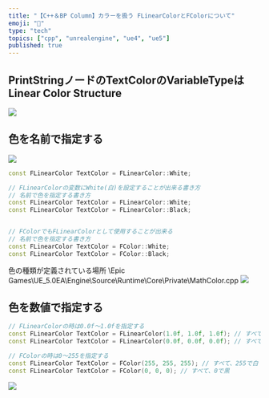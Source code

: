 ```yaml
---
title: "【C++＆BP Column】カラーを扱う FLinearColorとFColorについて"
emoji: "🎨"
type: "tech"
topics: ["cpp", "unrealengine", "ue4", "ue5"]
published: true
---
```



## PrintStringノードのTextColorのVariableTypeはLinear Color Structure


![](https://storage.googleapis.com/zenn-user-upload/09848db61850-20220114.png)


## 色を名前で指定する
![](https://storage.googleapis.com/zenn-user-upload/8ca33edf9fd4-20220114.png)

```cpp
const FLinearColor TextColor = FLinearColor::White;
```

```cpp
// FLinearColorの変数にWhite(白)を設定することが出来る書き方
// 名前で色を指定する書き方
const FLinearColor TextColor = FLinearColor::White;
const FLinearColor TextColor = FLinearColor::Black;


// FColorでもFLinearColorとして使用することが出来る
// 名前で色を指定する書き方
const FLinearColor TextColor = FColor::White;
const FLinearColor TextColor = FColor::Black;
```

色の種類が定義されている場所
\Epic Games\UE_5.0EA\Engine\Source\Runtime\Core\Private\MathColor.cpp
![](https://storage.googleapis.com/zenn-user-upload/67fd0d4a45d6-20220114.png)


## 色を数値で指定する

```cpp
// FLinearColorの時は0.0f～1.0fを指定する
const FLinearColor TextColor = FLinearColor(1.0f, 1.0f, 1.0f); // すべて、1.0fで白
const FLinearColor TextColor = FLinearColor(0.0f, 0.0f, 0.0f); // すべて、0.0fで黒

// FColorの時は0～255を指定する
const FLinearColor TextColor = FColor(255, 255, 255); // すべて、255で白
const FLinearColor TextColor = FColor(0, 0, 0); // すべて、0で黒
```

![](https://storage.googleapis.com/zenn-user-upload/ff067a239328-20220114.png)
